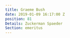 ```yaml
---
title: Graeme Bush
date: 2019-01-09 16:17:00 Z
position: 81
Details: Zuckerman Spaeder
Section: emeritus
---
```


